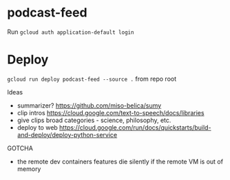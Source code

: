 # podcast-feed

Run `gcloud auth application-default login`

# Deploy
`gcloud run deploy podcast-feed --source .` from repo root 

Ideas 
* summarizer? https://github.com/miso-belica/sumy
* clip intros https://cloud.google.com/text-to-speech/docs/libraries
* give clips broad categories - science, philosophy, etc.
* deploy to web https://cloud.google.com/run/docs/quickstarts/build-and-deploy/deploy-python-service

GOTCHA
- the remote dev containers features die silently if the remote VM is out of memory 
